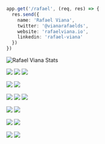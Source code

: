 

```ts
app.get('/rafael', (req, res) => {
  res.send({
    name: 'Rafael Viana',
    twitter: '@vianarafaelds',
    website: 'rafaelviana.io',
    linkedin: 'rafael-viana'
  })
})
```

<img alt="Rafael Viana Stats" src="https://github-readme-stats.vianarafael.vercel.app/api?username=vianarafael&show_icons=true&hide__border=true" />

![](https://img.shields.io/badge/Code-JavaScript-informational?style=flat&logo=javascript&logoColor=white)
![](https://img.shields.io/badge/Code-NodeJS-informational?style=flat&logo=node.js&logoColor=white)
![](https://img.shields.io/badge/Code-ReactJS-informational?style=flat&logo=react&logoColor=white)

![](https://img.shields.io/badge/Code-PostgreSQL-informational?style=flat&logo=postgresql&logoColor=white)
![](https://img.shields.io/badge/Code-TypeScript-informational?style=flat&logo=typescript&logoColor=white)


![](https://img.shields.io/badge/Tools-AWS-informational?style=flat&logo=amazon&logoColor=white)
![](https://img.shields.io/badge/Tools-GraphQL-informational?style=flat&logo=graphql&logoColor=white)
![](https://img.shields.io/badge/Tools-Redux-informational?style=flat&logo=redux&logoColor=white)

![](https://img.shields.io/badge/Shell-Bash-informational?style=flat&logo=gnu-bash&logoColor=white)
![](https://img.shields.io/badge/Tools-Docker-informational?style=flat&logo=docker&logoColor=white)

![](https://img.shields.io/badge/OS-Linux-informational?style=flat&logo=linux&logoColor=white)
![](https://img.shields.io/badge/OS-Mac-informational?style=flat&logo=apple&logoColor=white)

![](https://img.shields.io/badge/Editor-VisualStudioCode-informational?style=flat&logo=visual-studio-code&logoColor=white)
![](https://img.shields.io/badge/Editor-Vim-informational?style=flat&logo=vim&logoColor=white)
